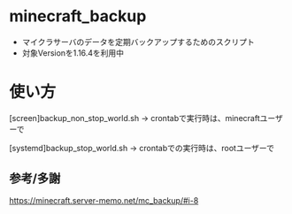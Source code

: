 # minecraft_backup
- マイクラサーバのデータを定期バックアップするためのスクリプト
- 対象Versionを1.16.4を利用中


# 使い方
[screen]backup_non_stop_world.sh
-> crontabで実行時は、minecraftユーザーで

[systemd]backup_stop_world.sh
-> crontabでの実行時は、rootユーザーで



## 参考/多謝
https://minecraft.server-memo.net/mc_backup/#i-8
